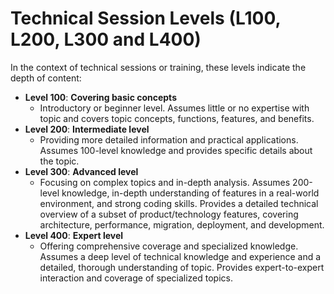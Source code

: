 # Technical Session Levels (L100, L200, L300 and L400)

In the context of technical sessions or training, these levels indicate the depth of content:

 - **Level 100**: **Covering basic concepts**
   - Introductory or beginner level. Assumes little or no expertise with topic and covers topic concepts, functions, features, and benefits.
 - **Level 200**: **Intermediate level**
    - Providing more detailed information and practical applications. Assumes 100-level knowledge and provides specific details about the topic.
 - **Level 300**: **Advanced level**
     - Focusing on complex topics and in-depth analysis. Assumes 200-level knowledge, in-depth understanding of features in a real-world environment, and strong coding skills. Provides a detailed technical overview of a subset of product/technology features, covering architecture, performance, migration, deployment, and development.
 - **Level 400**: **Expert level**
     - Offering comprehensive coverage and specialized knowledge. Assumes a deep level of technical knowledge and experience and a detailed, thorough understanding of topic. Provides expert-to-expert interaction and coverage of specialized topics.


